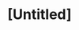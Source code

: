 ---
pid: CH310
title: "[Untitled]"
location_transcription: Penn Med/CHOP
zipcode: '19143'
outside_phl: 
neighborhood: University City
age: '25'
age_range: 20-29
instagram: 
image_file_name: CH_310.jpg
proposal_transcription: We've got so many great portraits & statues of medical professionals
  in the city. How about a monument to all the patients and people with disabilities
  who live in Philly or come to Philly for their medical care ?
topic: Health,Inclusivity,Philadelphia
topic_summary: 0, 0, 0
type: Other No Form
keywords_other: 
credit: Julianna Shinnick
image_labels: 
twitter: 
facebook: 
permalink: "/monuments/ch310/"
layout: item-page
---
